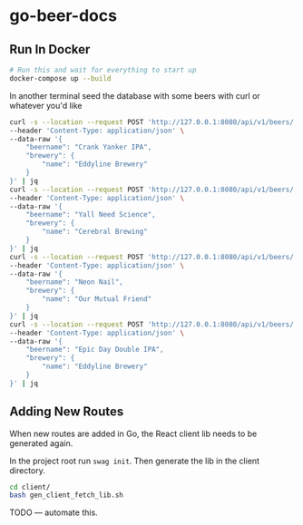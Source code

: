 # go-beer-docs

## Run In Docker

```bash
# Run this and wait for everything to start up
docker-compose up --build
```

In another terminal seed the database with some beers with curl or whatever you'd like

```bash
curl -s --location --request POST 'http://127.0.0.1:8080/api/v1/beers/' \
--header 'Content-Type: application/json' \
--data-raw '{
    "beername": "Crank Yanker IPA",
    "brewery": {
        "name": "Eddyline Brewery"
    }
}' | jq
curl -s --location --request POST 'http://127.0.0.1:8080/api/v1/beers/' \
--header 'Content-Type: application/json' \
--data-raw '{
    "beername": "Yall Need Science",
    "brewery": {
        "name": "Cerebral Brewing"
    }
}' | jq
curl -s --location --request POST 'http://127.0.0.1:8080/api/v1/beers/' \
--header 'Content-Type: application/json' \
--data-raw '{
    "beername": "Neon Nail",
    "brewery": {
        "name": "Our Mutual Friend"
    }
}' | jq
curl -s --location --request POST 'http://127.0.0.1:8080/api/v1/beers/' \
--header 'Content-Type: application/json' \
--data-raw '{
    "beername": "Epic Day Double IPA",
    "brewery": {
        "name": "Eddyline Brewery"
    }
}' | jq
```

## Adding New Routes

When new routes are added in Go, the React client lib needs to be generated again.

In the project root run `swag init`.  Then generate the lib in the client directory.

```bash
cd client/
bash gen_client_fetch_lib.sh
```

TODO — automate this.
